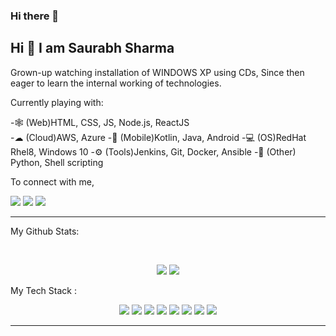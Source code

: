 ### Hi there 👋

## Hi 👋 I am Saurabh Sharma

Grown-up watching installation of WINDOWS XP using CDs, Since then eager to learn the internal working of technologies.

Currently playing with:

-🕸  (Web)HTML, CSS, JS, Node.js, ReactJS <br>
-☁  (Cloud)AWS, Azure
-📱  (Mobile)Kotlin, Java, Android
-💻 (OS)RedHat Rhel8, Windows 10
-⚙  (Tools)Jenkins, Git, Docker, Ansible
-🐙 (Other) Python, Shell scripting


To connect with me,

<p align = "center">



[<img src="https://img.shields.io/badge/linkedin-%230077B5.svg?&style=for-the-badge&logo=linkedin&logoColor=white" />](https://www.linkedin.com/in/pradyum619/)
[<img src = "https://img.shields.io/badge/instagram-%23E4405F.svg?&style=for-the-badge&logo=instagram&logoColor=white">](https://www.instagram.com/pradyum619/?hl=hi/)
 ![](https://img.shields.io/github/followers/pradyum619?style=for-the-badge&logo=appveyor)

</p>

---
My Github Stats: 

<br>

<p align = "center">
  <img src = "https://github-readme-stats.vercel.app/api?username=pradyum619&show_icons=true&theme=radical&line_height=27">
  <img src = "https://github-readme-stats.vercel.app/api/top-langs/?username=pradyum619&hide=css,html&theme=tokyonight">
</p>

My Tech Stack :<p align = "center">
  <img src="https://img.shields.io/badge/python%20-%2314354C.svg?&style=for-the-badge&logo=python&logoColor=white"/> 
  <img src="https://img.shields.io/badge/c%20-%2300599C.svg?&style=for-the-badge&logo=c&logoColor=white"/> 
  <img src="https://img.shields.io/badge/c++%20-%2300599C.svg?&style=for-the-badge&logo=c%2B%2B&ogoColor=white"/> 
  <img src="https://img.shields.io/badge/markdown-%23000000.svg?&style=for-the-badge&logo=markdown&logoColor=white"/> 
  <img src="https://img.shields.io/badge/flask%20-%23000.svg?&style=for-the-badge&logo=flask&logoColor=white"/> 
  <img src="https://img.shields.io/badge/git%20-%23F05033.svg?&style=for-the-badge&logo=git&logoColor=white"/> 
  <img src="https://img.shields.io/badge/AWS%20-%23FF9900.svg?&style=for-the-badge&logo=amazon-aws&logoColor=white"/> 
  <img src="https://img.shields.io/badge/heroku%20-%23430098.svg?&style=for-the-badge&logo=heroku&logoColor=white"/> 
</p>

---
